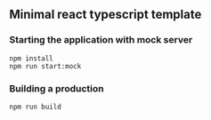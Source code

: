 ## Minimal react typescript template

### Starting the application with mock server

```shell
npm install
npm run start:mock
```

### Building a production

```shell
npm run build
```

